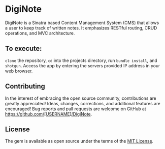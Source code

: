 # DigiNote

DigiNote is a Sinatra based Content Management System (CMS) that allows a user to keep track of written notes. It emphasizes RESTful routing, CRUD operations, and MVC architecture.

## To execute:

```clone``` the repository, ```cd``` into the projects directory, run ```bundle install```, and ```shotgun```. Access the app by entering the servers provided IP address in your web browser.

## Contributing

In the interest of embracing the open source community, contributions are greatly appreciated! Ideas, changes, corrections, and additional features are encouraged! Bug reports and pull requests are welcome on GitHub at https://github.com/[USERNAME]/DigiNote.

## License

The gem is available as open source under the terms of the [MIT License](https://opensource.org/licenses/MIT).
